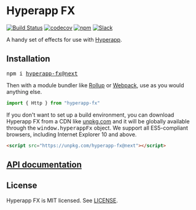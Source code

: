 # Hyperapp FX

[![Build Status](https://travis-ci.org/okwolf/hyperapp-fx.svg?branch=HAv2)](https://travis-ci.org/okwolf/hyperapp-fx)
[![codecov](https://codecov.io/gh/okwolf/hyperapp-fx/branch/HAv2/graph/badge.svg)](https://codecov.io/gh/okwolf/hyperapp-fx/branch/HAv2)
[![npm](https://img.shields.io/npm/v/hyperapp-fx/next.svg)](https://www.npmjs.com/package/hyperapp-fx/v/next)
[![Slack](https://hyperappjs.herokuapp.com/badge.svg)](https://hyperappjs.herokuapp.com "Join us")

A handy set of effects for use with [Hyperapp](https://github.com/jorgebucaran/hyperapp).

## Installation

<pre>
npm i <a href=https://www.npmjs.com/package/hyperapp-fx/v/next>hyperapp-fx@next</a>
</pre>

Then with a module bundler like [Rollup](https://rollupjs.org) or [Webpack](https://webpack.js.org), use as you would anything else.

```js
import { Http } from "hyperapp-fx"
```

If you don't want to set up a build environment, you can download Hyperapp FX from a CDN like [unpkg.com](https://unpkg.com/hyperapp-fx@next) and it will be globally available through the <samp>window.hyperappFx</samp> object. We support all ES5-compliant browsers, including Internet Explorer 10 and above.

```html
<script src="https://unpkg.com/hyperapp-fx@next"></script>
```

## [API documentation](api.md)

## License

Hyperapp FX is MIT licensed. See [LICENSE](LICENSE.md).
